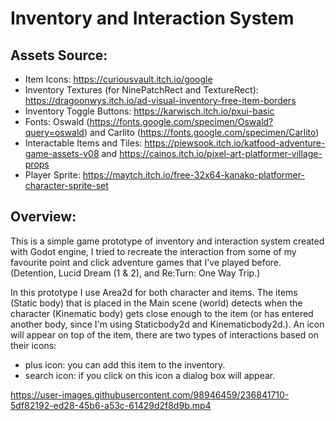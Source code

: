 # Inventory and Interaction System

## Assets Source:

- Item Icons: https://curiousvault.itch.io/google
- Inventory Textures (for NinePatchRect and TextureRect): https://dragoonwys.itch.io/ad-visual-inventory-free-item-borders
- Inventory Toggle Buttons: https://karwisch.itch.io/pxui-basic
- Fonts: Oswald (https://fonts.google.com/specimen/Oswald?query=oswald) and Carlito (https://fonts.google.com/specimen/Carlito)
- Interactable Items and Tiles: https://piewsook.itch.io/katfood-adventure-game-assets-v08 and https://cainos.itch.io/pixel-art-platformer-village-props
- Player Sprite: https://maytch.itch.io/free-32x64-kanako-platformer-character-sprite-set

## Overview:

This is a simple game prototype of inventory and interaction system created with Godot engine, I tried to recreate the interaction from some of my favourite point and click adventure games that I've played before. (Detention, Lucid Dream (1 & 2), and Re:Turn: One Way Trip.)

In this prototype I use Area2d for both character and items. The items (Static body) that is placed in the Main scene (world) detects when the character (Kinematic body) gets close enough to the item (or has entered another body, since I'm using Staticbody2d and Kinematicbody2d.). An icon will appear on top of the item, there are two types of interactions based on their icons:

- plus icon: you can add this item to the inventory.
- search icon: if you click on this icon a dialog box will appear.

https://user-images.githubusercontent.com/98946459/236841710-5df82192-ed28-45b6-a53c-61429d2f8d9b.mp4


